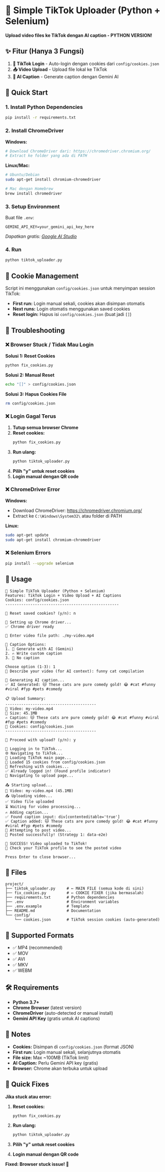 # 🎯 Simple TikTok Uploader (Python + Selenium)

**Upload video files ke TikTok dengan AI caption - PYTHON VERSION!**

## ✨ Fitur (Hanya 3 Fungsi)

1. **🔑 TikTok Login** - Auto-login dengan cookies dari `config/cookies.json`
2. **📤 Video Upload** - Upload file lokal ke TikTok  
3. **🤖 AI Caption** - Generate caption dengan Gemini AI

## 🚀 Quick Start

### 1. Install Python Dependencies
```bash
pip install -r requirements.txt
```

### 2. Install ChromeDriver
**Windows:**
```bash
# Download ChromeDriver dari: https://chromedriver.chromium.org/
# Extract ke folder yang ada di PATH
```

**Linux/Mac:**
```bash
# Ubuntu/Debian
sudo apt-get install chromium-chromedriver

# Mac dengan Homebrew
brew install chromedriver
```

### 3. Setup Environment
Buat file `.env`:
```env
GEMINI_API_KEY=your_gemini_api_key_here
```
*Dapatkan gratis: [Google AI Studio](https://makersuite.google.com/app/apikey)*

### 4. Run
```bash
python tiktok_uploader.py
```

## 🍪 Cookie Management

Script ini menggunakan `config/cookies.json` untuk menyimpan session TikTok:

- **First run:** Login manual sekali, cookies akan disimpan otomatis
- **Next runs:** Login otomatis menggunakan saved cookies
- **Reset login:** Hapus isi `config/cookies.json` (buat jadi `[]`)

## 🔧 Troubleshooting

### ❌ **Browser Stuck / Tidak Mau Login**

**Solusi 1: Reset Cookies**
```bash
python fix_cookies.py
```

**Solusi 2: Manual Reset**
```bash
echo "[]" > config/cookies.json
```

**Solusi 3: Hapus Cookies File**
```bash
rm config/cookies.json
```

### ❌ **Login Gagal Terus**

1. **Tutup semua browser Chrome**
2. **Reset cookies:**
   ```bash
   python fix_cookies.py
   ```
3. **Run ulang:**
   ```bash
   python tiktok_uploader.py
   ```
4. **Pilih "y" untuk reset cookies**
5. **Login manual dengan QR code**

### ❌ **ChromeDriver Error**

**Windows:**
- Download ChromeDriver: https://chromedriver.chromium.org/
- Extract ke `C:\Windows\System32\` atau folder di PATH

**Linux:**
```bash
sudo apt-get update
sudo apt-get install chromium-chromedriver
```

### ❌ **Selenium Errors**
```bash
pip install --upgrade selenium
```

## 🎯 Usage

```
🎯 Simple TikTok Uploader (Python + Selenium)
Features: TikTok Login + Video Upload + AI Captions
Cookies: config/cookies.json
--------------------------------------------------

🍪 Reset saved cookies? (y/n): n

🔧 Setting up Chrome driver...
✅ Chrome driver ready

📁 Enter video file path: ./my-video.mp4

📝 Caption Options:
1. 🤖 Generate with AI (Gemini)
2. ✍️ Write custom caption
3. 🚫 No caption

Choose option (1-3): 1
📝 Describe your video (for AI context): funny cat compilation

🤖 Generating AI caption...
✅ AI Generated: 🐱 These cats are pure comedy gold! 😂 #cat #funny #viral #fyp #pets #comedy

📋 Upload Summary:
----------------------------------------
📁 Video: my-video.mp4
📏 Size: 45.1MB
✍️ Caption: 🐱 These cats are pure comedy gold! 😂 #cat #funny #viral #fyp #pets #comedy
🍪 Cookies: config/cookies.json
----------------------------------------

🚀 Proceed with upload? (y/n): y

🔑 Logging in to TikTok...
🌐 Navigating to TikTok...
🔄 Loading TikTok main page...
🍪 Loaded 15 cookies from config/cookies.json
🔄 Refreshing with cookies...
✅ Already logged in! (Found profile indicator)
🔄 Navigating to upload page...

📤 Starting upload...
📁 Video: my-video.mp4 (45.1MB)
📤 Uploading video...
✅ Video file uploaded
⏳ Waiting for video processing...
✍️ Adding caption...
✅ Found caption input: div[contenteditable='true']
✅ Caption added: 🐱 These cats are pure comedy gold! 😂 #cat #funny #viral #fyp #pets #comedy
🚀 Attempting to post video...
🚀 Posted successfully! (Strategy 1: data-e2e)

🎉 SUCCESS! Video uploaded to TikTok!
📱 Check your TikTok profile to see the posted video

Press Enter to close browser...
```

## 📁 Files

```
project/
├── tiktok_uploader.py     # ← MAIN FILE (semua kode di sini)
├── fix_cookies.py         # ← COOKIE FIXER (jika bermasalah)
├── requirements.txt       # Python dependencies
├── .env                   # Environment variables
├── .env.example           # Template
├── README.md              # Documentation
└── config/
    └── cookies.json       # TikTok session cookies (auto-generated)
```

## 🔧 Supported Formats

- ✅ MP4 (recommended)
- ✅ MOV
- ✅ AVI  
- ✅ MKV
- ✅ WEBM

## 🛠️ Requirements

- **Python 3.7+**
- **Chrome Browser** (latest version)
- **ChromeDriver** (auto-detected or manual install)
- **Gemini API Key** (gratis untuk AI captions)

## 🚨 Notes

- **Cookies:** Disimpan di `config/cookies.json` (format JSON)
- **First run:** Login manual sekali, selanjutnya otomatis
- **File size:** Max ~100MB (TikTok limit)
- **AI Caption:** Perlu Gemini API key (gratis)
- **Browser:** Chrome akan terbuka untuk upload

## 🔄 Quick Fixes

**Jika stuck atau error:**

1. **Reset cookies:**
   ```bash
   python fix_cookies.py
   ```

2. **Run ulang:**
   ```bash
   python tiktok_uploader.py
   ```

3. **Pilih "y" untuk reset cookies**

4. **Login manual dengan QR code**

**Fixed: Browser stuck issue! 🎉**
